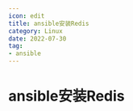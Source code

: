 ```yaml
---
icon: edit
title: ansible安装Redis
category: Linux
date: 2022-07-30
tag:
- ansible
---
```



# ansible安装Redis





